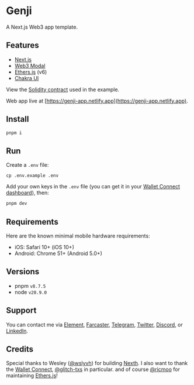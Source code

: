 # Genji

A Next.js Web3 app template.

## Features

- [Next.js](https://nextjs.org/)
- [Web3 Modal](https://web3modal.com/)
- [Ethers.js](https://ethers.org/) (v6)
- [Chakra UI](https://chakra-ui.com/)

View the [Solidity contract](https://github.com/w3hc/w3hc-hardhat-template/blob/main/contracts/Basic.sol) used in the example.

Web app live at [https://genji-app.netlify.app](https://genji-app.netlify.app).

## Install

```bash
pnpm i
```

## Run

Create a `.env` file:

```
cp .env.example .env
```

Add your own keys in the `.env` file (you can get it in your [Wallet Connect dashboard](https://cloud.walletconnect.com)), then:

```bash
pnpm dev
```

## Requirements

Here are the known minimal mobile hardware requirements:

- iOS: Safari 10+ (iOS 10+)
- Android: Chrome 51+ (Android 5.0+)

## Versions

- pnpm `v8.7.5`
- node `v20.9.0`

## Support

You can contact me via [Element](https://matrix.to/#/@julienbrg:matrix.org), [Farcaster](https://warpcast.com/julien-), [Telegram](https://t.me/julienbrg), [Twitter](https://twitter.com/julienbrg), [Discord](https://discordapp.com/users/julienbrg), or [LinkedIn](https://www.linkedin.com/in/julienberanger/).

## Credits

Special thanks to Wesley ([@wslyvh](https://github.com/wslyvh)) for building [Nexth](https://github.com/wslyvh/nexth). I also want to thank the [Wallet Connect](https://walletconnect.com/), [@glitch-txs](https://github.com/glitch-txs) in particular. and of course [@ricmoo](https://github.com/ricmoo) for maintaining [Ethers.js](https://ethers.org/)!
